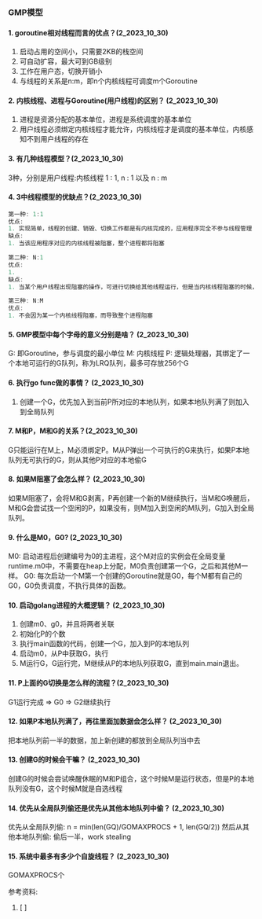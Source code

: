 ### GMP模型
#### 1. goroutine相对线程而言的优点？(2_2023_10_30)
1. 启动占用的空间小，只需要2KB的栈空间
2. 可自动扩容，最大可到GB级别
3. 工作在用户态，切换开销小
4. 与线程的关系是n:m，即n个内核线程可调度m个Goroutine


#### 2. 内核线程、进程与Goroutine(用户线程)的区别？ (2_2023_10_30)
1. 进程是资源分配的基本单位，进程是系统调度的基本单位
2. 用户线程必须绑定内核线程才能允许，内核线程才是调度的基本单位，内核感知不到用户线程的存在


#### 3. 有几种线程模型？(2_2023_10_30)
3种，分别是用户线程:内核线程 1 : 1, n : 1 以及 n : m

#### 4. 3中线程模型的优缺点？(2_2023_10_30)
```c++
第一种: 1:1 
优点:
1. 实现简单，线程的创建、销毁、切换工作都是有内核完成的，应用程序完全不参与线程管理
缺点:
1. 当该应用程序对应的内核线程被阻塞，整个进程都将阻塞

第二种: N:1
优点:
1.
缺点:
1. 当某个用户线程出现阻塞的操作，可进行切换给其他线程运行，但是当内核线程阻塞的时候，整哥应用也将阻塞

第三种: N:M
优点:
1. 不会因为某一个内核线程阻塞，而导致整个进程阻塞
```


#### 5. GMP模型中每个字母的意义分别是啥？ (2_2023_10_30)
G: 即Goroutine，参与调度的最小单位
M: 内核线程
P: 逻辑处理器，其绑定了一个本地可运行的G队列，称为LRQ队列，最多可存放256个G

#### 6. 执行go func做的事情？ (2_2023_10_30)
1. 创建一个G，优先加入到当前P所对应的本地队列，如果本地队列满了则加入到全局队列

#### 7. M和P，M和G的关系？(2_2023_10_30)
G只能运行在M上，M必须绑定P。M从P弹出一个可执行的G来执行，如果P本地队列无可执行的G，则从其他P对应的本地偷G

#### 8. 如果M阻塞了会怎么样？ (2_2023_10_30)
如果M阻塞了，会将M和G剥离，P再创建一个新的M继续执行，当M和G唤醒后，M和G会尝试找一个空闲的P，如果没有，则M加入到空闲的M队列，G加入到全局队列。

#### 9. 什么是M0，G0? (2_2023_10_30)
M0: 启动进程后创建编号为0的主进程，这个M对应的实例会在全局变量runtime.m0中，不需要在heap上分配，M0负责创建第一个G，之后和其他M一样。
G0: 每次启动一个M第一个创建的Goroutine就是G0，每个M都有自己的G0，G0负责调度，不执行具体的函数。

#### 10. 启动golang进程的大概逻辑？ (2_2023_10_30)
1. 创建m0、g0，并且将两者关联
2. 初始化P的个数
3. 执行main函数的代码，创建一个G，加入到P的本地队列
4. 启动m0，从P中获取G，执行
5. M运行G，G运行完，M继续从P的本地队列获取G，直到main.main退出。

#### 11. P上面的G切换是怎么样的流程？(2_2023_10_30)
G1运行完成 => G0 => G2继续执行

#### 12. 如果P本地队列满了，再往里面加数据会怎么样？ (2_2023_10_30)
把本地队列前一半的数据，加上新创建的都放到全局队列当中去

#### 13. 创建G的时候会干嘛？  (2_2023_10_30)
创建G的时候会尝试唤醒休眠的M和P组合，这个时候M是运行状态，但是P的本地队列没有G，这个时候M就是自选线程

#### 14. 优先从全局队列偷还是优先从其他本地队列中偷？ (2_2023_10_30)
优先从全局队列偷: n = min(len(GQ)/GOMAXPROCS + 1, len(GQ/2))
然后从其他本地队列偷: 偷后一半，work stealing


#### 15. 系统中最多有多少个自旋线程？  (2_2023_10_30)
GOMAXPROCS个



参考资料:
1. [ ] [](https://go.cyub.vip/gmp/gmp-model/)
